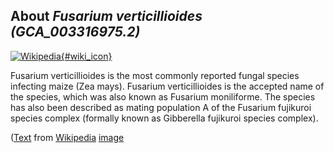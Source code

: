 
About *Fusarium verticillioides (GCA\_003316975.2)* 
--------------------------------------------------------------

[![Wikipedia](/img/wikipedia_logo_v2_en.png){#wiki_icon}](http://en.wikipedia.org/wiki/Fusarium_verticillioides)

Fusarium verticillioides is the most commonly reported fungal species infecting
maize (Zea mays). Fusarium verticillioides is the accepted name of the species,
which was also known as Fusarium moniliforme. The species has also been
described as mating population A of the Fusarium fujikuroi species complex
(formally known as Gibberella fujikuroi species complex).

([Text](http://en.wikipedia.org/wiki/Fusarium_verticillioides) from [Wikipedia](http://en.wikipedia.org/) 
[image](https://commons.wikimedia.org/wiki/File:Fusarium_verticillioides_01.jpg)
